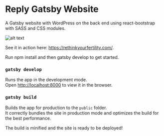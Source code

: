 # Reply Gatsby Website

A Gatsby website with WordPress on the back end using react-bootstrap with SASS and CSS modules.

![alt text](https://www.chrysaliswebdevelopment.com/wp-content/uploads/2021/09/Screen-Shot-2021-09-29-at-11.29.17-AM.png)

See it in action here: https://rethinkyourfertility.com/.

Run npm install and then gatsby develop to get started.

### `gatsby develop`

Runs the app in the development mode.<br />
Open [http://localhost:8000](http://localhost:8000) to view it in the browser.

### `gatsby build`

Builds the app for production to the `public` folder.<br />
It correctly bundles the site in production mode and optimizes the build for the best performance.

The build is minified and the site is ready to be deployed!
